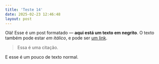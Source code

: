 ```yaml
---
title: 'Teste 14'
date: 2025-02-23 12:46:48
layout: post
---
```

Olá!
Esse é um post formatado —  **aqui está um texto em negrito**. O texto também pode estar _em itálico_, e pode ser [um link](https://arthr.me/).

> Essa é uma citação.

E esse é um pouco de texto normal.